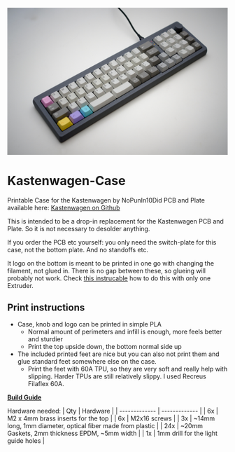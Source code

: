 ![DSCF7331.jpg](BuildGuide/Kastenwagen%20Build%20Guide%20b80c3be0004547f0919189ceea761d22/DSCF7331.jpg)

# Kastenwagen-Case
Printable Case for the Kastenwagen by NoPunIn10Did
PCB and Plate available here: [Kastenwagen on Github](https://github.com/nopunin10did/kastenwagen)

This is intended to be a drop-in replacement for the Kastenwagen PCB and Plate. So it is not necessary to desolder anything. 

If you order the PCB etc yourself: you only need the switch-plate for this case, not the bottom plate. And no standoffs etc.

It logo on the bottom is meant to be printed in one go with changing the filament, not glued in. There is no gap between these, so glueing will probably not work. Check [this instrucable](https://www.instructables.com/Poor-Mans-MMU-Multicolor-Printing-With-Single-Extr/) how to do this with only one Extruder.

## Print instructions
- Case, knob and logo can be printed in simple PLA
  - Normal amount of perimeters and infill is enough, more feels better and sturdier
  - Print the top upside down, the bottom normal side up
- The included printed feet are nice but you can also not print them and glue standard feet somewhere else on the case.
  - Print the feet with 60A TPU, so they are very soft and really help with slipping. Harder TPUs are still relatively slippy. I used Recreus
Filaflex 60A.

__[Build Guide](https://github.com/Technofrikus/Kastenwagen-Case/tree/main/BuildGuide)__ 

Hardware needed:
| Qty  | Hardware |
| ------------- | ------------- |
| 6x  | M2 x 4mm brass inserts for the top |
| 6x  | M2x16 screws |
| 3x  | ~14mm long, 1mm diameter, optical fiber made from plastic |
| 24x  | ~20mm Gaskets, 2mm thickness EPDM, ~5mm width |
| 1x  | 1mm drill for the light guide holes |
